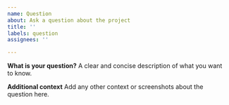 ```yaml
---
name: Question
about: Ask a question about the project
title: ''
labels: question
assignees: ''

---
```


**What is your question?**
A clear and concise description of what you want to know.

**Additional context**
Add any other context or screenshots about the question here.

